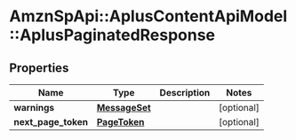 # AmznSpApi::AplusContentApiModel::AplusPaginatedResponse

## Properties
Name | Type | Description | Notes
------------ | ------------- | ------------- | -------------
**warnings** | [**MessageSet**](MessageSet.md) |  | [optional] 
**next_page_token** | [**PageToken**](PageToken.md) |  | [optional] 

